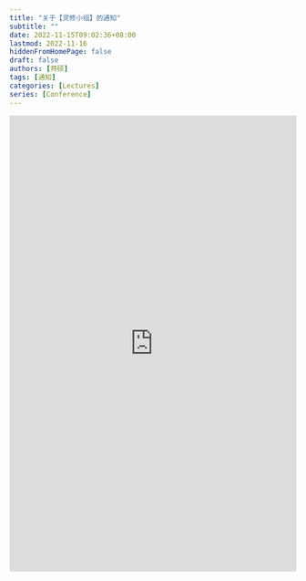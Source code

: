 ```yaml
---
title: "关于【灵修小组】的通知"
subtitle: ""
date: 2022-11-15T09:02:36+08:00
lastmod: 2022-11-16
hiddenFromHomePage: false
draft: false
authors: [蒋硕]
tags: [通知]
categories: [Lectures]
series: [Conference]
---
```


<iframe width="100%" height="800px" class="embed-show" src="https://kod.iyaoyaoo.top/#fileView&path=https%3A%2F%2Fkod.iyaoyaoo.top%2F%3Fexplorer%2Fshare%2Ffile%26hash%3Dc618ZKRUC0Fimt82fhugvMSbRmOuCWVR7U5Egb1a7hTl-SXOL5QJf_9P8G3WVVEYCil0tCtM1oM5dPLSRs80qXNN4GASaIZ_shoR9MI_WZWzj6LFLCrheQ%26name%3D%2F%25E6%259F%25B1%25E5%25AD%2590.docx%26_etag%3D82ba7" allowtransparency="true" allowfullscreen="true" webkitallowfullscreen="true" mozallowfullscreen="true" frameborder="0" scrolling="no"></iframe>

